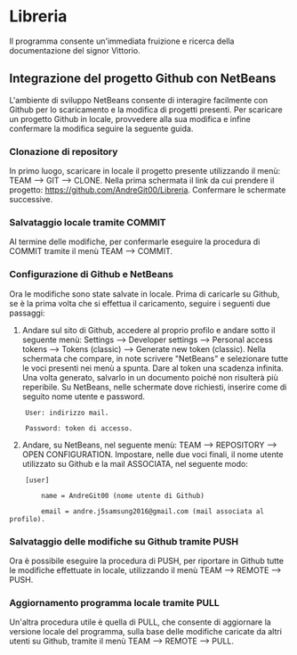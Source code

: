# Libreria
Il programma consente un'immediata fruizione e ricerca della documentazione del signor Vittorio.

## Integrazione del progetto Github con NetBeans
L'ambiente di sviluppo NetBeans consente di interagire facilmente con Github per lo scaricamento e la modifica di progetti presenti. Per scaricare un progetto Github in locale, provvedere alla sua modifica e infine confermare la modifica seguire la seguente guida.

### Clonazione di repository
In primo luogo, scaricare in locale il progetto presente utilizzando il menù: TEAM --> GIT --> CLONE.
Nella prima schermata il link da cui prendere il progetto: https://github.com/AndreGit00/Libreria. Confermare le schermate successive.

### Salvataggio locale tramite COMMIT
Al termine delle modifiche, per confermarle eseguire la procedura di COMMIT tramite il menù TEAM --> COMMIT.

### Configurazione di Github e NetBeans
Ora le modifiche sono state salvate in locale. Prima di caricarle su Github, se è la prima volta che si effettua il caricamento, seguire i seguenti due passaggi:
1) Andare sul sito di Github, accedere al proprio profilo e andare sotto il seguente menù: Settings --> Developer settings --> Personal access tokens --> Tokens (classic) --> Generate new token (classic). Nella schermata che compare, in note scrivere "NetBeans" e selezionare tutte le voci presenti nei menù a spunta. Dare al token una scadenza infinita. Una volta generato, salvarlo in un documento poiché non risulterà più reperibile. Su NetBeans, nelle schermate dove richiesti, inserire come di seguito nome utente e password.

```
    User: indirizzo mail.
   
    Password: token di accesso.
```
   
2) Andare, su NetBeans, nel seguente menù: TEAM --> REPOSITORY --> OPEN CONFIGURATION.
Impostare, nelle due voci finali, il nome utente utilizzato su Github e la mail ASSOCIATA, nel seguente modo:

```
    [user]

        name = AndreGit00 (nome utente di Github) 

        email = andre.j5samsung2016@gmail.com (mail associata al profilo).
```

### Salvataggio delle modifiche su Github tramite PUSH
Ora è possibile eseguire la procedura di PUSH, per riportare in Github tutte le modifiche effettuate in locale, utilizzando il menù TEAM --> REMOTE --> PUSH.

### Aggiornamento programma locale tramite PULL
Un'altra procedura utile è quella di PULL, che consente di aggiornare la versione locale del programma, sulla base delle modifiche caricate da altri utenti su Github, tramite il menù TEAM --> REMOTE --> PULL.

